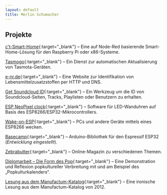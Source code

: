 ```yaml
---
layout: default
title: Merlin Schumacher
---
```


## Projekte

[c‛t-Smart-Home](https://github.com/ct-Open-Source/ct-Smart-Home){:target="_blank"} – Eine auf Node-Red basierende Smart-Home-Lösung für den Raspberry Pi oder x86-Systeme.

[Tasmogo](https://github.com/merlinschumacher/tasmogo){:target="_blank"} – Ein Dienst zur automatischen Aktualisierung von Tasmota-Geräten.

[e-nr.de](https://e-nr.de){:target="_blank"} – Eine Website zur Identifikation von Lebensmittelzusatzstoffen per HTTP und DNS.

[Get Soundcloud ID](https://www.merlinschumacher.de/get-soundcloud-id/){:target="_blank"} – Ein Werkzeug um die ID von Soundcloud-Seiten, Tracks, Playlisten oder Benutzern zu erhalten.

[ESP NeoPixel clock](https://github.com/merlinschumacher/esp8266-clock){:target="_blank"} – Software für LED-Wanduhren auf Basis des ESP8266/ESP32-Mikrocontrollers.

[Wake-on-ESP](https://github.com/ct-Open-Source/wake-on-esp){:target="_blank"} – PCs und andere Geräte mittels eines ESP8266 wecken.

[Basecamp](https://github.com/ct-Open-Source/Basecamp){:target="_blank"} – Arduino-Bibliothek für den Espressif ESP32 (*Entwicklung eingestellt*).

[Zebrabutter](https://www.zebrabutter.net){:target="_blank"} – Online-Magazin zu verschiedenen Themen.

[Diplomarbeit – Die Form des Pop](assets/MerlinSchumacher_DieFormdesPop.pdf){:target="_blank"} – Eine Demonstration und Reflexion popkultureller Verbreitung mit und am Beispiel des „Popkulturkalenders“.

[Lesung aus dem Manufactum-Katalog](https://soundcloud.com/ig-88-1/es-gibt-sie-noch-die-guten){:target="_blank"} – Eine ironische Lesung aus dem Manufactum-Katalog von 2012.
